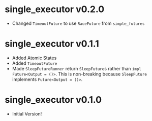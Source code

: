 # single_executor v0.2.0
- Changed `TimeoutFuture` to use `RaceFuture` from `simple_futures`

# single_executor v0.1.1
- Added Atomic States
- Added `TimeoutFuture`
- Made `SleepFutureRunner` return `SleepFuture`s rather than `impl Future<Output = ()>`. This is non-breaking because `SleepFuture` implements `Future<Output = ()>`.

# single_executor v0.1.0
- Initial Version!
